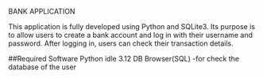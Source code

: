 BANK APPLICATION


This application is fully developed using Python and SQLite3. Its purpose is to allow users to create a bank account and log in with their username and password. 
After logging in, users can check their transaction details.


##Required Software
Python idle 3.12
DB Browser(SQL) -for check the database of the user
